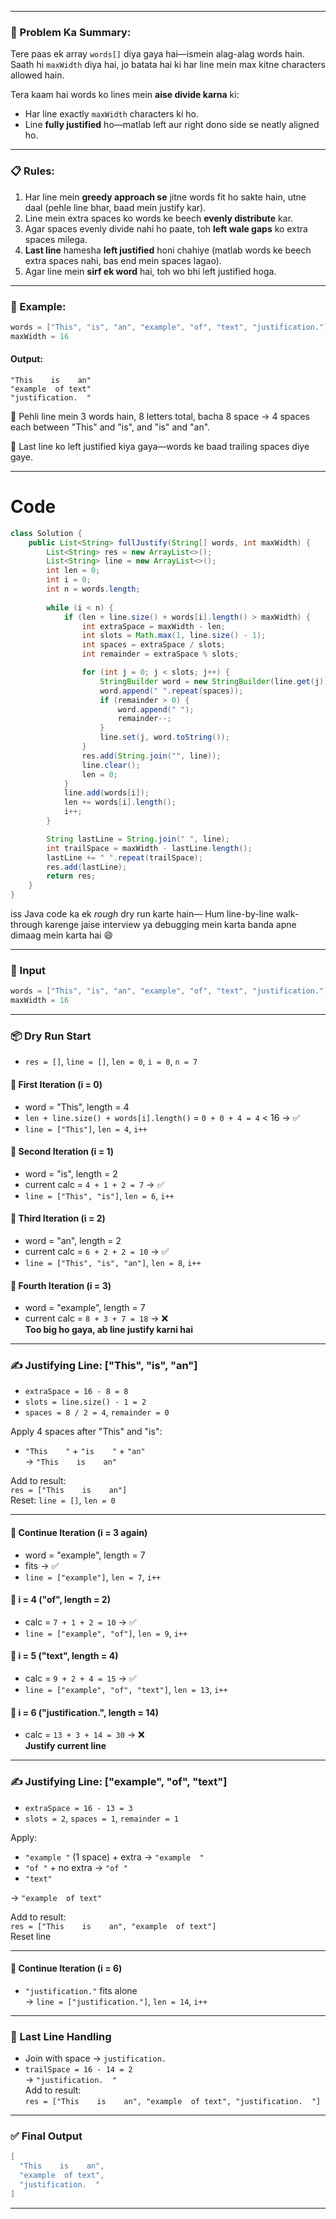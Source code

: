 
---

### 📜 Problem Ka Summary:

Tere paas ek array `words[]` diya gaya hai—ismein alag-alag words hain. Saath hi `maxWidth` diya hai, jo batata hai ki har line mein max kitne characters allowed hain.

Tera kaam hai words ko lines mein **aise divide karna** ki:
- Har line exactly `maxWidth` characters ki ho.
- Line **fully justified** ho—matlab left aur right dono side se neatly aligned ho.

---

### 📋 Rules:

1. Har line mein **greedy approach se** jitne words fit ho sakte hain, utne daal (pehle line bhar, baad mein justify kar).
2. Line mein extra spaces ko words ke beech **evenly distribute** kar.
3. Agar spaces evenly divide nahi ho paate, toh **left wale gaps** ko extra spaces milega.
4. **Last line** hamesha **left justified** honi chahiye (matlab words ke beech extra spaces nahi, bas end mein spaces lagao).
5. Agar line mein **sirf ek word** hai, toh wo bhi left justified hoga.

---

### 📌 Example:

```java
words = ["This", "is", "an", "example", "of", "text", "justification."]
maxWidth = 16
```

#### Output:
```
"This    is    an"
"example  of text"
"justification.  "
```

🔹 Pehli line mein 3 words hain, 8 letters total, bacha 8 space → 4 spaces each between "This" and "is", and "is" and "an".

🔹 Last line ko left justified kiya gaya—words ke baad trailing spaces diye gaye.

---


# Code
```java []
class Solution {
    public List<String> fullJustify(String[] words, int maxWidth) {
        List<String> res = new ArrayList<>();
        List<String> line = new ArrayList<>();
        int len = 0;
        int i = 0;
        int n = words.length;
        
        while (i < n) {
            if (len + line.size() + words[i].length() > maxWidth) {
                int extraSpace = maxWidth - len;
                int slots = Math.max(1, line.size() - 1);
                int spaces = extraSpace / slots; 
                int remainder = extraSpace % slots;

                for (int j = 0; j < slots; j++) {
                    StringBuilder word = new StringBuilder(line.get(j));
                    word.append(" ".repeat(spaces));
                    if (remainder > 0) {
                        word.append(" ");
                        remainder--;
                    }
                    line.set(j, word.toString());
                }
                res.add(String.join("", line));
                line.clear();
                len = 0;
            }
            line.add(words[i]);
            len += words[i].length();
            i++;
        }

        String lastLine = String.join(" ", line);
        int trailSpace = maxWidth - lastLine.length();
        lastLine += " ".repeat(trailSpace);
        res.add(lastLine);
        return res;
    }
}
```
 iss Java code ka ek *rough* dry run karte hain— Hum line-by-line walk-through karenge jaise interview ya debugging mein karta banda apne dimaag mein karta hai 😄

---

### 🏁 Input
```java
words = ["This", "is", "an", "example", "of", "text", "justification."]
maxWidth = 16
```

---

### 📦 Dry Run Start

- `res = []`, `line = []`, `len = 0`, `i = 0`, `n = 7`

#### 🔄 First Iteration (i = 0)

- word = "This", length = 4  
- `len + line.size() + words[i].length()` = `0 + 0 + 4 = 4` < 16 → ✅  
- `line = ["This"]`, `len = 4`, `i++`

#### 🔄 Second Iteration (i = 1)

- word = "is", length = 2  
- current calc = `4 + 1 + 2 = 7` → ✅  
- `line = ["This", "is"]`, `len = 6`, `i++`

#### 🔄 Third Iteration (i = 2)

- word = "an", length = 2  
- current calc = `6 + 2 + 2 = 10` → ✅  
- `line = ["This", "is", "an"]`, `len = 8`, `i++`

#### 🔄 Fourth Iteration (i = 3)

- word = "example", length = 7  
- current calc = `8 + 3 + 7 = 18` → ❌  
**Too big ho gaya, ab line justify karni hai**

---

### ✍️ Justifying Line: ["This", "is", "an"]

- `extraSpace = 16 - 8 = 8`  
- `slots = line.size() - 1 = 2`  
- `spaces = 8 / 2 = 4`, `remainder = 0`

Apply 4 spaces after "This" and "is":

- `"This    "` + `"is    "` + `"an"`  
→ `"This    is    an"`

Add to result:  
`res = ["This    is    an"]`  
Reset: `line = []`, `len = 0`

---

#### 🔄 Continue Iteration (i = 3 again)

- word = "example", length = 7  
- fits → ✅  
- `line = ["example"]`, `len = 7`, `i++`

#### 🔄 i = 4 ("of", length = 2)

- calc = `7 + 1 + 2 = 10` → ✅  
- `line = ["example", "of"]`, `len = 9`, `i++`

#### 🔄 i = 5 ("text", length = 4)

- calc = `9 + 2 + 4 = 15` → ✅  
- `line = ["example", "of", "text"]`, `len = 13`, `i++`

#### 🔄 i = 6 ("justification.", length = 14)

- calc = `13 + 3 + 14 = 30` → ❌  
**Justify current line**

---

### ✍️ Justifying Line: ["example", "of", "text"]

- `extraSpace = 16 - 13 = 3`  
- `slots = 2`, `spaces = 1`, `remainder = 1`

Apply:

- `"example "` (1 space) + extra → `"example  "`  
- `"of "` + no extra → `"of "`  
- `"text"`

→ `"example  of text"`

Add to result:  
`res = ["This    is    an", "example  of text"]`  
Reset line

---

#### 🔄 Continue Iteration (i = 6)

- `"justification."` fits alone  
→ `line = ["justification."]`, `len = 14`, `i++`

---

### 🎯 Last Line Handling

- Join with space → `justification.`  
- `trailSpace = 16 - 14 = 2`  
→ `"justification.  "`  
Add to result:  
`res = ["This    is    an", "example  of text", "justification.  "]`

---

### ✅ Final Output

```java
[
  "This    is    an",
  "example  of text",
  "justification.  "
]
```

---

